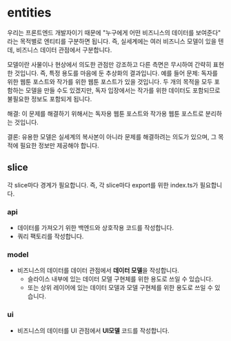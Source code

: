 # entities

우리는 프론트엔드 개발자이기 때문에 "누구에게 어떤 비즈니스의 데이터를 보여준다" 라는 목적별로 엔티티를 구분하면 됩니다. 즉, 실세계에는 여러 비즈니스 모델이 있을 텐데, 비즈니스 데이터 관점에서 구분합니다.

모델이란 사물이나 현상에서 의도한 관점만 강조하고 다른 측면은 무시하여 간략히 표현한 것입니다. 즉, 특정 용도를 마음에 둔 추상화의 결과입니다.
예를 들어
문제: 독자를 위한 웹툰 포스트와 작가를 위한 웹툰 포스트가 있을 것입니다. 두 개의 목적을 모두 포함하는 모델을 만들 수도 있겠지만, 독자 입장에서는 작가를 위한 데이터도 포함되므로 불필요한 정보도 포함되게 됩니다.

해결: 이 문제를 해결하기 위해서는 독자용 웹툰 포스트와 작가용 웹툰 포스트로 분리하는 것입니다.

결론: 유용한 모델은 실세계의 복사본이 아니라 문제를 해결하려는 의도가 있으며, 그 목적에 필요한 정보만 제공해야 합니다.

## slice

각 slice마다 경계가 필요합니다. 즉, 각 slice마다 export를 위한 index.ts가 필요합니다.

### api

- 데이터를 가져오기 위한 백엔드와 상호작용 코드를 작성합니다.
- 쿼리 팩토리를 작성합니다.

### model

- 비즈니스의 데이터를 데이터 관점에서 **데이터 모델**을 작성합니다.
  - 슬라이스 내부에 있는 데이터 모델 구현체를 위한 용도로 쓰일 수 있습니다.
  - 또는 상위 레이어에 있는 데이터 모델과 모델 구현체를 위한 용도로 쓰일 수 있습니다.

### ui

- 비즈니스의 데이터를 UI 관점에서 **UI모델** 코드를 작성합니다.
